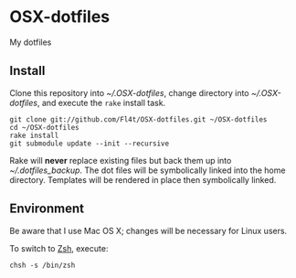 # OSX-dotfiles
My dotfiles

## Install
Clone this repository into _~/.OSX-dotfiles_, change directory into _~/.OSX-dotfiles_, and execute the `rake` install task.

    git clone git://github.com/Fl4t/OSX-dotfiles.git ~/OSX-dotfiles
    cd ~/OSX-dotfiles
    rake install
    git submodule update --init --recursive

Rake will **never** replace existing files but back them up into *~/.dotfiles_backup*. The dot files will be symbolically linked into the home directory. Templates will be rendered in place then symbolically linked.
## Environment

Be aware that I use Mac OS X; changes will be necessary for Linux users.

To switch to [Zsh](http://www.zsh.org), execute:

    chsh -s /bin/zsh

